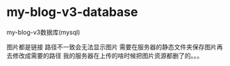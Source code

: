 # my-blog-v3-database
my-blog-v3数据库(mysql)

图片都是链接 路径不一致会无法显示图片
需要在服务器的静态文件夹保存图片再去修改成需要的路径
我的服务器在上传的啥时候把图片资源都删了的。。。
